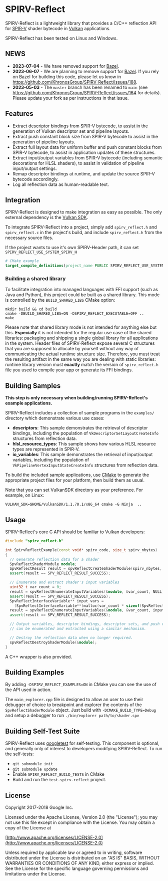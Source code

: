 # SPIRV-Reflect

SPIRV-Reflect is a lightweight library that provides a C/C++ reflection API for
[SPIR-V](https://www.khronos.org/spir/) shader bytecode in
[Vulkan](https://www.khronos.org/vulkan/) applications.

SPIRV-Reflect has been tested on Linux and Windows.

## NEWS

- **2023-07-04** -  We have removed support for
  [Bazel](https://bazel.build).
- **2023-06-07** -  We are planning to remove support for
  [Bazel](https://bazel.build/).  If you rely on Bazel for
  building this code, please let us know in
  https://github.com/KhronosGroup/SPIRV-Reflect/issues/188.
- **2023-05-03** -  The `master` branch has been renamed to `main` (see
  https://github.com/KhronosGroup/SPIRV-Reflect/issues/164 for
  details).  Please update your fork as per instructions in that
  issue.

## Features

- Extract descriptor bindings from SPIR-V bytecode, to assist in the generation of
  Vulkan descriptor set and pipeline layouts.
- Extract push constant block size from SPIR-V bytecode to assist in the generation
  of pipeline layouts.
- Extract full layout data for uniform buffer and push constant blocks from SPIR-V
  bytecode, to assist in application updates of these structures.
- Extract input/output variables from SPIR-V bytecode (including semantic decorations
  for HLSL shaders), to assist in validation of pipeline input/output settings.
- Remap descriptor bindings at runtime, and update the source SPIR-V bytecode
  accordingly.
- Log all reflection data as human-readable text.

## Integration

SPIRV-Reflect is designed to make integration as easy as possible. The only
external dependency is the [Vulkan SDK](https://vulkan.lunarg.com/sdk/home).

To integrate SPIRV-Reflect into a project, simply add `spirv_reflect.h` and
`spirv_reflect.c` in the project's build, and include `spirv_reflect.h` from
the necessary source files.

If the project wants to use it's own SPIRV-Header path, it can set `SPIRV_REFLECT_USE_SYSTEM_SPIRV_H`

```cmake
# CMake example
target_compile_definitions(project_name PUBLIC SPIRV_REFLECT_USE_SYSTEM_SPIRV_H)
```

### Building a shared library

To facilitate integration into managed languages with FFI support (such as Java and Python), 
this project could be built as a shared library. This mode is controlled by the `BUILD_SHARED_LIBS`
CMake option:

```shell
mkdir build && cd build
cmake -DBUILD_SHARED_LIBS=ON -DSPIRV_REFLECT_EXECUTABLE=OFF ..
make
``` 

Please note that shared library mode is not intended for anything else but this. **Especially** it 
is not intended for the regular use case of the shared libraries: packaging and shipping a single 
global library for all applications in the system. Header files of SPIRV-Reflect expose several C 
structures that you are supposed to allocate by yourself without any way of communicating the 
actual runtime structure size. Therefore, you must treat the resulting artifact in the same way 
you are dealing with static libraries: runtime library version must **exactly** match the version 
of `spirv_reflect.h` file you used to  compile your app or generate its FFI bindings.

## Building Samples

**This step is only necessary when building/running SPIRV-Reflect's example applications.**

SPIRV-Reflect includes a collection of sample programs in the `examples/` directory which
demonstrate various use cases:

- **descriptors**: This sample demonstrates the retrieval of descriptor bindings, including
  the population of `VkDescriptorSetLayoutCreateInfo` structures from reflection data.
- **hlsl_resource_types**: This sample shows how various HLSL resource types are represented
  in SPIR-V.
- **io_variables**: This sample demonstrates the retrieval of input/output variables, including
  the population of `VkPipelineVertexInputStateCreateInfo` structures from reflection data.

To build the included sample applications, use [CMake](https://cmake.org/) to generate the
appropriate project files for your platform, then build them as usual.

Note that you can set VulkanSDK directory as your preference. For example, on Linux:
```
VULKAN_SDK=$HOME/VulkanSDK/1.1.70.1/x86_64 cmake -G Ninja  ..
```


## Usage

SPIRV-Reflect's core C API should be familiar to Vulkan developers:

```c++
#include "spirv_reflect.h"

int SpirvReflectExample(const void* spirv_code, size_t spirv_nbytes)
{
  // Generate reflection data for a shader
  SpvReflectShaderModule module;
  SpvReflectResult result = spvReflectCreateShaderModule(spirv_nbytes, spirv_code, &module);
  assert(result == SPV_REFLECT_RESULT_SUCCESS);

  // Enumerate and extract shader's input variables
  uint32_t var_count = 0;
  result = spvReflectEnumerateInputVariables(&module, &var_count, NULL);
  assert(result == SPV_REFLECT_RESULT_SUCCESS);
  SpvReflectInterfaceVariable** input_vars =
    (SpvReflectInterfaceVariable**)malloc(var_count * sizeof(SpvReflectInterfaceVariable*));
  result = spvReflectEnumerateInputVariables(&module, &var_count, input_vars);
  assert(result == SPV_REFLECT_RESULT_SUCCESS);

  // Output variables, descriptor bindings, descriptor sets, and push constants
  // can be enumerated and extracted using a similar mechanism.

  // Destroy the reflection data when no longer required.
  spvReflectDestroyShaderModule(&module);
}
```

A C++ wrapper is also provided.

## Building Examples

By adding `-DSPIRV_REFLECT_EXAMPLES=ON` in CMake you can see the use of the API used in action.

The `main_explorer.cpp` file is designed to allow an user to use their debugger of choice to breakpoint
and explorer the contents of the `SpvReflectShaderModule` object. Just build with `-DCMAKE_BUILD_TYPE=Debug`
and setup a debugger to run `./bin/explorer path/to/shader.spv`

## Building Self-Test Suite

SPIRV-Reflect uses [googletest](https://github.com/google/googletest) for self-testing.
This component is optional, and generally only of interest to developers modifying SPIRV-Reflect.
To run the self-tests:

- `git submodule init`
- `git submodule update`
- Enable `SPIRV_REFLECT_BUILD_TESTS` in CMake
- Build and run the `test-spirv-reflect` project.

## License

Copyright 2017-2018 Google Inc.

Licensed under the Apache License, Version 2.0 (the "License");
you may not use this file except in compliance with the License.
You may obtain a copy of the License at

[http://www.apache.org/licenses/LICENSE-2.0](http://www.apache.org/licenses/LICENSE-2.0)

Unless required by applicable law or agreed to in writing, software
distributed under the License is distributed on an "AS IS" BASIS,
WITHOUT WARRANTIES OR CONDITIONS OF ANY KIND, either express or implied.
See the License for the specific language governing permissions and
limitations under the License.
